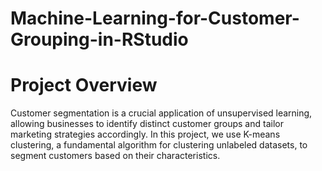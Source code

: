 # Machine-Learning-for-Customer-Grouping-in-RStudio

 
# Project Overview
Customer segmentation is a crucial application of unsupervised learning, allowing businesses to identify distinct customer groups and tailor marketing strategies accordingly. In this project, we use K-means clustering, a fundamental algorithm for clustering unlabeled datasets, to segment customers based on their characteristics.
